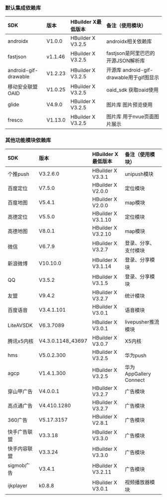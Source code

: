 
### 默认集成依赖库

|SDK|版本|HBuilder X最低版本|备注（使用模块）
|:----|:----|:----|:----
|androidx|V1.0.0|HBuilder X V3.2.5|androidx相关依赖库
|fastjson|v1.1.46|HBuilder X V3.2.5|fastjson是阿里巴巴的开源JSON解析库
|android-gif-drawable|V1.2.23|HBuilder X V3.2.5|开源库 android-gif-drawable用于gif图显示
|移动安全联盟OAID|V1.0.25|HBuilder X V3.2.5|oaid_sdk 获取oaid使用
|glide|V4.9.0|HBuilder X V3.2.5|图片库 图片预览使用
|fresco|V1.13.0|HBuilder X V3.2.5|图片库 用于nvue页面图片展示

### 其他功能模块依赖库

|SDK|版本|HBuilder X最低版本|备注（使用模块）
|:----|:----|:----|:----
|个推push|V3.2.6.0|HBuilder X V3.3.1|unipush模块
|百度定位|V7.5.0|HBuilder X V2.0.0|定位模块
|百度地图|V5.4.1|HBuilder X V2.0.0|map模块
|高德定位|V5.5.0|HBuilder X V3.1.10|定位模块
|高德地图|V8.0.1|HBuilder X V3.2.10|map模块
|微信|V6.7.9|HBuilder X V3.2.7|登录、分享、支付模块
|新浪微博|V10.10.0|HBuilder X V3.1.14|登录、分享模块
|QQ|V3.5.2|HBuilder X V3.1.5|登录、分享模块
|友盟|V9.4.2|HBuilder X V3.2.7|统计模块
|百度语音|V3.4.1.101|HBuilder X V3.0.1|语音模块
|LiteAVSDK|V6.3.7089|HBuilder X V3.0.1|livepusher推流模块
|腾讯x5内核|V4.3.0.1148_43697|HBuilder X V3.0.7|X5内核
|hms|V5.0.2.300|HBuilder X V3.2.5|华为push
|agcp|V1.4.1.300|HBuilder X V3.2.5|华为AppGallery Connect
|穿山甲广告|V4.0.0.1|HBuilder X V3.2.7|广告模块
|高点通广告|V4.410.1280|HBuilder X V3.2.7|广告模块
|360广告|V5.17.3157|HBuilder X V2.8.1|广告模块
|快手广告联盟|V3.3.18|HBuilder X V3.3.0|广告模块
|快手内容联盟|V3.3.24|HBuilder X V3.3.0|广告模块
|sigmob广告|V3.4.1|HBuilder X V3.2.11|广告模块
|ijkplayer|k0.8.8|HBuilder X V3.0.1|视频播放器模块